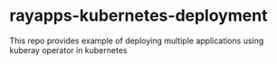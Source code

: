 # rayapps-kubernetes-deployment
This repo provides example of deploying multiple applications using kuberay operator in kubernetes
